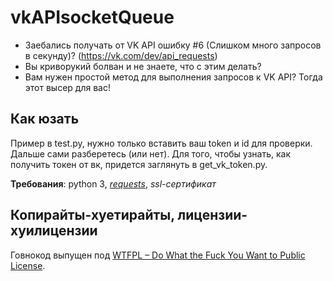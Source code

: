 # vkAPIsocketQueue
+ Заебались получать от VK API ошибку #6 (Слишком много запросов в секунду)? (https://vk.com/dev/api_requests)
+ Вы криворукий болван и не знаете, что с этим делать?
+ Вам нужен простой метод для выполнения запросов к VK API?
Тогда этот высер для вас!

## Как юзать

Пример в test.py, нужно только вставить ваш token и id для проверки.
Дальше сами разберетесь (или нет). Для того, чтобы узнать, как получить токен от вк, придется заглянуть в get_vk_token.py.

**Требования**: python 3, [_requests_](http://docs.python-requests.org/en/master/user/install/#install), _ssl-сертификат_

## Копирайты-хуетирайты, лицензии-хуилицензии
Говнокод выпущен под [WTFPL – Do What the Fuck You Want to Public License](LICENSE.txt).